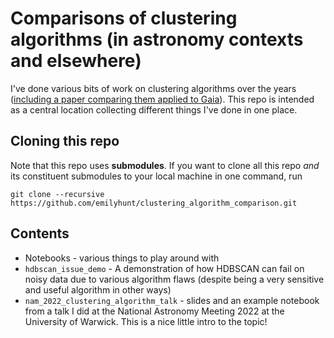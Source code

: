# Comparisons of clustering algorithms (in astronomy contexts and elsewhere)

I've done various bits of work on clustering algorithms over the years ([including a paper comparing them applied to Gaia](https://ui.adsabs.harvard.edu/abs/2021A%26A...646A.104H/abstract)). This repo is intended as a central location collecting different things I've done in one place.

## Cloning this repo

Note that this repo uses **submodules**. If you want to clone all this repo _and_ its constituent submodules to your local machine in one command, run

```
git clone --recursive https://github.com/emilyhunt/clustering_algorithm_comparison.git
```

## Contents

* Notebooks - various things to play around with
* `hdbscan_issue_demo` - A demonstration of how HDBSCAN can fail on noisy data due to various algorithm flaws (despite being a very sensitive and useful algorithm in other ways)
* `nam_2022_clustering_algorithm_talk` - slides and an example notebook from a talk I did at the National Astronomy Meeting 2022 at the University of Warwick. This is a nice little intro to the topic!

